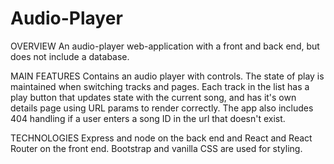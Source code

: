 # Audio-Player
OVERVIEW
An audio-player web-application with a front and back end, but does not include a database.

MAIN FEATURES
Contains an audio player with controls.  The state of play is maintained when switching tracks and pages.  Each track in the list has a play button that updates state with the current song, and has it's own details page using URL params to render correctly.  The app also includes 404 handling if a user enters a song ID in the url that doesn't exist.

TECHNOLOGIES
Express and node on the back end and React and React Router on the front end.  Bootstrap and vanilla CSS are used for styling.
